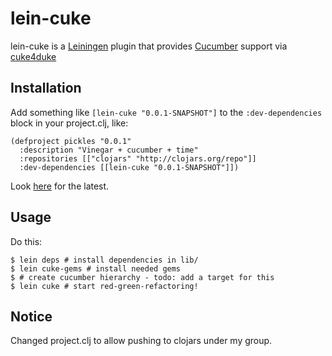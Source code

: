 # lein-cuke

lein-cuke is a [Leiningen](http://github.com/technomancy/leiningen) plugin that provides
[Cucumber](http://cukes.info) support via [cuke4duke](http://github.com/aslakhellesoy/cuke4duke)

## Installation

   Add something like `[lein-cuke "0.0.1-SNAPSHOT"]` to the `:dev-dependencies` block in your project.clj, like:

    (defproject pickles "0.0.1"
      :description "Vinegar + cucumber + time"
      :repositories [["clojars" "http://clojars.org/repo"]]
      :dev-dependencies [[lein-cuke "0.0.1-SNAPSHOT"]])


   Look [here](http://clojars.org/lein-cuke) for the latest.

## Usage

Do this:

    $ lein deps # install dependencies in lib/
    $ lein cuke-gems # install needed gems
    $ # create cucumber hierarchy - todo: add a target for this
    $ lein cuke # start red-green-refactoring!


## Notice

Changed project.clj to allow pushing to clojars under my group.
